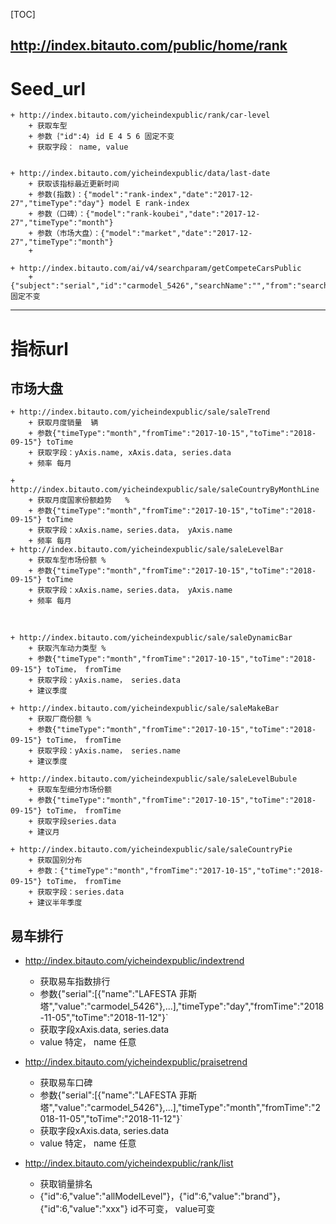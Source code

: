 [TOC]

http://index.bitauto.com/public/home/rank
-------------------
# Seed_url 

	+ http://index.bitauto.com/yicheindexpublic/rank/car-level
		+ 获取车型
		+ 参数｛"id":4｝ id E 4 5 6 固定不变
		+ 获取字段： name, value
		
		
	+ http://index.bitauto.com/yicheindexpublic/data/last-date
		+ 获取该指标最近更新时间
		+ 参数(指数)：{"model":"rank-index","date":"2017-12-27","timeType":"day"} model E rank-index
		+ 参数（口碑）：{"model":"rank-koubei","date":"2017-12-27","timeType":"month"}
		+ 参数（市场大盘）：{"model":"market","date":"2017-12-27","timeType":"month"}
		+ 
	
	+ http://index.bitauto.com/ai/v4/searchparam/getCompeteCarsPublic
		+ {"subject":"serial","id":"carmodel_5426","searchName":"","from":"search"} 固定不变

---------------------
# 指标url
## 市场大盘

	+ http://index.bitauto.com/yicheindexpublic/sale/saleTrend
		+ 获取月度销量  辆
		+ 参数{"timeType":"month","fromTime":"2017-10-15","toTime":"2018-09-15"} toTime
		+ 获取字段：yAxis.name, xAxis.data, series.data
		+ 频率 每月
	
	+ http://index.bitauto.com/yicheindexpublic/sale/saleCountryByMonthLine
		+ 获取月度国家份额趋势   %
		+ 参数{"timeType":"month","fromTime":"2017-10-15","toTime":"2018-09-15"} toTime
		+ 获取字段：xAxis.name，series.data， yAxis.name
		+ 频率 每月
	+ http://index.bitauto.com/yicheindexpublic/sale/saleLevelBar
		+ 获取车型市场份额 %
		+ 参数{"timeType":"month","fromTime":"2017-10-15","toTime":"2018-09-15"} toTime
		+ 获取字段：xAxis.name，series.data， yAxis.name
		+ 频率 每月
	

<br>

	+ http://index.bitauto.com/yicheindexpublic/sale/saleDynamicBar
		+ 获取汽车动力类型 %
		+ 参数{"timeType":"month","fromTime":"2017-10-15","toTime":"2018-09-15"} toTime， fromTime
		+ 获取字段：yAxis.name， series.data
		+ 建议季度

	+ http://index.bitauto.com/yicheindexpublic/sale/saleMakeBar
		+ 获取厂商份额 %
		+ 参数{"timeType":"month","fromTime":"2017-10-15","toTime":"2018-09-15"} toTime， fromTime
		+ 获取字段：yAxis.name， series.name
		+ 建议季度
		
	+ http://index.bitauto.com/yicheindexpublic/sale/saleLevelBubule
		+ 获取车型细分市场份额
		+ 参数{"timeType":"month","fromTime":"2017-10-15","toTime":"2018-09-15"} toTime， fromTime
		+ 获取字段series.data
		+ 建议月

	+ http://index.bitauto.com/yicheindexpublic/sale/saleCountryPie
		+ 获取国别分布
		+ 参数：{"timeType":"month","fromTime":"2017-10-15","toTime":"2018-09-15"} toTime， fromTime
		+ 获取字段：series.data
		+ 建议半年季度


## 易车排行
	
+ http://index.bitauto.com/yicheindexpublic/indextrend
	+ 获取易车指数排行
	+ 参数{"serial":[{"name":"LAFESTA 菲斯塔","value":"carmodel_5426"},...],"timeType":"day","fromTime":"2018-11-05","toTime":"2018-11-12"}`
	+ 获取字段xAxis.data, series.data   
	+ value 特定， name 任意

+ http://index.bitauto.com/yicheindexpublic/praisetrend
	+ 获取易车口碑
	+ 参数{"serial":[{"name":"LAFESTA 菲斯塔","value":"carmodel_5426"},...],"timeType":"month","fromTime":"2018-11-05","toTime":"2018-11-12"}`
	+ 获取字段xAxis.data, series.data   
	+ value 特定， name 任意


+ http://index.bitauto.com/yicheindexpublic/rank/list
	+ 获取销量排名
	+ {"id":6,"value":"allModelLevel"}，{"id":6,"value":"brand"}，{"id":6,"value":"xxx"} id不可变， value可变
